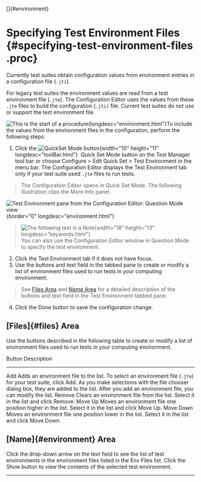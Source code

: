 <!---
  $Id$

  Copyright (c) 2001, 2024, Oracle and/or its affiliates. All rights reserved.
  DO NOT ALTER OR REMOVE COPYRIGHT NOTICES OR THIS FILE HEADER.

  This code is free software; you can redistribute it and/or modify it
  under the terms of the GNU General Public License version 2 only, as
  published by the Free Software Foundation.  Oracle designates this
  particular file as subject to the "Classpath" exception as provided
  by Oracle in the LICENSE file that accompanied this code.

  This code is distributed in the hope that it will be useful, but WITHOUT
  ANY WARRANTY; without even the implied warranty of MERCHANTABILITY or
  FITNESS FOR A PARTICULAR PURPOSE.  See the GNU General Public License
  version 2 for more details (a copy is included in the LICENSE file that
  accompanied this code).

  You should have received a copy of the GNU General Public License version
  2 along with this work; if not, write to the Free Software Foundation,
  Inc., 51 Franklin St, Fifth Floor, Boston, MA 02110-1301 USA.

  Please contact Oracle, 500 Oracle Parkway, Redwood Shores, CA 94065 USA
  or visit www.oracle.com if you need additional information or have any
  questions.
-->

[]{#environment}

# Specifying Test Environment Files {#specifying-test-environment-files .proc}

Currently test suites obtain configuration values from environment entries in a configuration file
(`.jti`).

For legacy test suites the environment values are read from a test environment file (`.jte`). The
Configuration Editor uses the values from these `.jte` files to build the configuration (`.jti)`
file. Current test suites do not use or support the test environment file.

![This is the start of a procedure](../../images/hg_proc.gif){longdesc="environment.html"}To include
the values from the environment files in the configuration, perform the following steps:

1.  Click the ![QuickSet Mode button](../../images/stdValues_button.gif){width="10" height="11"
    longdesc="toolBar.html"}  Quick Set Mode button on the Test Manager tool bar or choose Configure
    \> Edit Quick Set \> Test Environment in the menu bar. The Configuration Editor displays the
    Test Environment tab only if your test suite used `.jte` files to run tests.

> The Configuration Editor opens in Quick Set Mode. The following illustration clips the More Info
> panel.

![Test Environment pane from the Configuration Editor: Question Mode
view](../../images/env_confEditor.gif){border="0" longdesc="environment.html"}

> ![The following text is a Note](../../images/hg_note.gif){width="18" height="13"
> longdesc="keywords.html"}\
> You can also use the Configuration Editor window in Question Mode to specify the test environment.

2.  Click the Test Environment tab if it does not have focus.
3.  Use the buttons and text field in the tabbed pane to create or modify a list of environment
    files used to run tests in your computing environment.

> See [Files Area](#files) and [Name Area](#environment) for a detailed description of the buttons
> and text field in the Test Environment tabbed pane.

4.  Click the Done button to save the configuration change.

## [Files]{#files} Area

Use the buttons described in the following table to create or modify a list of environment files
used to run tests in your computing environment.

  Button      Description
  ----------- ---------------------------------------------------------------------------------------------------------------------------------------------------------------------------------------------------------------------------------------------------------------
  Add         Adds an environment file to the list. To select an environment file (`.jte`) for your test suite, click Add. As you make selections with the file chooser dialog box, they are added to the list. After you add an environment file, you can modify the list.
  Remove      Clears an environment file from the list. Select it in the list and click Remove.
  Move Up     Moves an environment file one position higher in the list. Select it in the list and click Move Up.
  Move Down   Moves an environment file one position lower in the list. Select it in the list and click Move Down.

## [Name]{#environment} Area

Click the drop-down arrow on the text field to see the list of test environments in the environment
files listed in the Env Files list. Click the Show button to view the contents of the selected test
environment.

----------------------------------------------------------------------------------------------------


